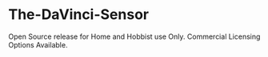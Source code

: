 # The-DaVinci-Sensor
Open Source release for Home and Hobbist use Only. Commercial Licensing Options Available.
